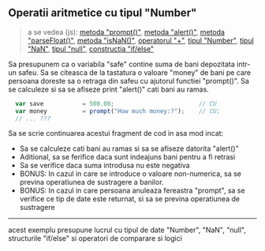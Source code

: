 ## Operatii aritmetice cu tipul "Number"
> a se vedea (js):
[metoda "prompt()"](https://www.w3schools.com/jsref/met_win_prompt.asp),
[metoda "alert()"](https://www.w3schools.com/jsref/met_win_alert.asp),
[metoda "parseFloat()"](https://www.w3schools.com/jsref/met_win_alert.asp),
[metoda "isNaN()"](https://developer.mozilla.org/ro/docs/Web/JavaScript/Reference/Global_Objects/isNaN),
[operatorul "+"](https://www.w3schools.com/jsref/jsref_operators.asp),
[tipul "Number"](https://www.w3schools.com/jsref/jsref_obj_string.asp),
[tipul "NaN"](https://www.w3schools.com/jsref/jsref_obj_string.asp),
[tipul "null"](https://www.w3schools.com/jsref/jsref_obj_string.asp),
[constructia "if/else"](https://www.w3schools.com/js/js_if_else.asp)

Sa presupunem ca o variabila "safe" contine suma de bani depozitata intr-un safeu.
Sa se citeasca de la tastatura o valoare "money" de bani pe care persoana doreste sa o retraga
din safeu cu ajutorul functiei "prompt()". Sa se calculeze si sa se afiseze print "alert()"
cati bani au ramas.

  ```javascript
    var save           = 500.00;                        // CU
    var money          = prompt("How much money:?");    // CU;
    // ... ???
  ```

Sa se scrie continuarea acestui fragment de cod in asa mod incat:
  * Sa se calculeze cati bani au ramas si sa se afiseze datorita "alert()"
  * Aditional, sa se ferifice daca sunt indeajuns bani pentru a fi retrasi
  * Sa se verifice daca suma introdusa nu este negativa
  * BONUS: In cazul in care se introduce o valoare non-numerica, sa se previna operatiunea de sustragere a banilor.
  * BONUS: In cazul in care persoana anuleaza fereastra "prompt", sa se verifice ce tip de date este returnat, si sa se previna operatiunea de sustragere
---

acest exemplu presupune lucrul cu tipul de date "Number", "NaN", "null", structurile "if/else" si operatori de comparare si logici
